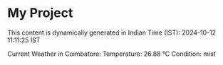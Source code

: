 # My Project

This content is dynamically generated in Indian Time (IST): 2024-10-12 11:11:25 IST


Current Weather in Coimbatore:
Temperature: 26.88 °C
Condition: mist
